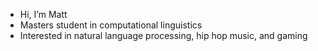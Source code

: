  - Hi, I’m Matt
 - Masters student in computational linguistics
 - Interested in natural language processing, hip hop music, and gaming

<!---
EinsZwo/EinsZwo is a ✨ special ✨ repository because its `README.md` (this file) appears on your GitHub profile.
You can click the Preview link to take a look at your changes.
--->
